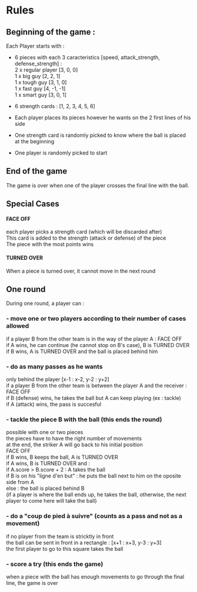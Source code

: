# Rules

## Beginning of the game : 

Each Player starts with : 

- 6 pieces with each 3 caracteristics [speed, attack_strength, defense_strength] :   
2 x regular player [3, 0, 0]  
1 x big guy [2, 2, 1]  
1 x tough guy [3, 1, 0]  
1 x fast guy [4, -1, -1]  
1 x smart guy [3, 0, 1]  

- 6 strength cards : [1, 2, 3, 4, 5, 6]

- Each player places its pieces however he wants on the 2 first lines of his side

- One strength card is randomly picked to know where the ball is placed at the beginning

- One player is randomly picked to start

## End of the game

The game is over when one of the player crosses the final line with the ball.

## Special Cases

#### FACE OFF
each player picks a strength card (which will be discarded after)  
This card is added to the strength (attack or defense) of the piece  
The piece with the most points wins

#### TURNED OVER
When a piece is turned over, it cannot move in the next round

## One round

During one round, a player can : 

### - move one or two players according to their number of cases allowed
if a player B from the other team is in the way of the player A : FACE OFF   
 if A wins, he can continue (he cannot stop on B's case), B is TURNED OVER  
 if B wins, A is TURNED OVER and the ball is placed behind him


### - do as many passes as he wants 
only behind the player [x-1 : x-2, y-2 : y+2]  
if a player B from the other team is between the player A and the receiver : FACE OFF    
 if B (defense) wins, he takes the ball but A can keep playing (ex : tackle)  
 if A (attack) wins, the pass is succesful  


### - tackle the piece B with the ball (this ends the round)
possible with one or two pieces  
the pieces have to have the right number of movements  
at the end, the striker A will go back to his initial position  
FACE OFF    
if B wins, B keeps the ball, A is TURNED OVER  
if A wins, B is TURNED OVER and :   
  if A.score > B.score + 2 : A takes the ball  
  if B is on his "ligne d'en but" : he puts the ball next to him on the oposite side from A  
  else : the ball is placed behind B   
  (if a player is where the ball ends up, he takes the ball, otherwise, the next player to come here will take the ball)   

### - do a "coup de pied à suivre" (counts as a pass and not as a movement)
if no player from the team is stricktly in front  
the ball can be sent in front in a rectangle : [x+1 : x+3, y-3 : y+3]  
the first player to go to this square takes the ball

### - score a try (this ends the game)
when a piece with the ball has enough movements to go through the final line, the game is over
